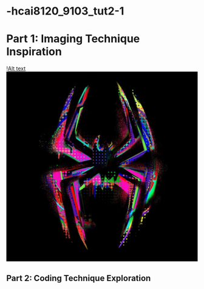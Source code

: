 # -hcai8120_9103_tut2-1

# Part 1: Imaging Technique Inspiration
\![Alt text](image.png)
![An image of movie](image/picture1.jpeg)
## Part 2: Coding Technique Exploration

